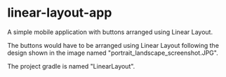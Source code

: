 # linear-layout-app
A simple mobile application with buttons arranged using Linear Layout. 

The buttons would have to be arranged using Linear Layout following the design shown in the image named "portrait_landscape_screenshot.JPG".

The project gradle is named "LinearLayout".
